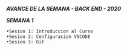 _**AVANCE DE LA SEMANA - BACK END - 2020**_

_**SEMANA 1**_

```
•Sesion 1: Introduccion al Curso
•Sesion 2: Configuracion VSCODE
•Sesion 3: Git
```

